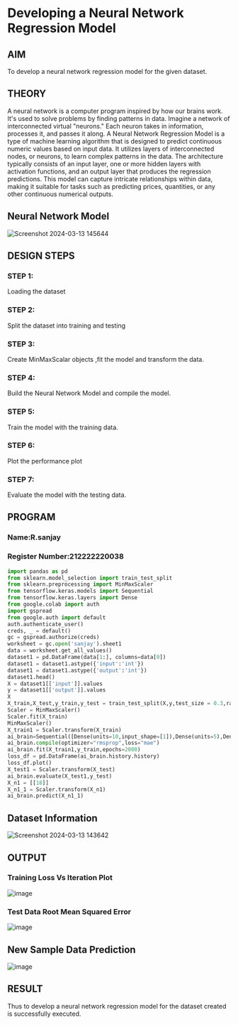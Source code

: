 # Developing a Neural Network Regression Model

## AIM

To develop a neural network regression model for the given dataset.

## THEORY

A neural network is a computer program inspired by how our brains work. It's used to solve problems by finding patterns in data. Imagine a network of interconnected virtual "neurons." Each neuron takes in information, processes it, and passes it along. A Neural Network Regression Model is a type of machine learning algorithm that is designed to predict continuous numeric values based on input data. It utilizes layers of interconnected nodes, or neurons, to learn complex patterns in the data. The architecture typically consists of an input layer, one or more hidden layers with activation functions, and an output layer that produces the regression predictions. This model can capture intricate relationships within data, making it suitable for tasks such as predicting prices, quantities, or any other continuous numerical outputs.

## Neural Network Model

![Screenshot 2024-03-13 145644](https://github.com/sanjay3061/basic-nn-model/assets/121215929/172b7b6e-73f9-4780-acc4-5496c9737214)



## DESIGN STEPS

### STEP 1:

Loading the dataset

### STEP 2:

Split the dataset into training and testing

### STEP 3:

Create MinMaxScalar objects ,fit the model and transform the data.

### STEP 4:

Build the Neural Network Model and compile the model.

### STEP 5:

Train the model with the training data.

### STEP 6:

Plot the performance plot

### STEP 7:

Evaluate the model with the testing data.

## PROGRAM
### Name:R.sanjay
### Register Number:212222220038
```python
import pandas as pd
from sklearn.model_selection import train_test_split
from sklearn.preprocessing import MinMaxScaler
from tensorflow.keras.models import Sequential
from tensorflow.keras.layers import Dense
from google.colab import auth
import gspread
from google.auth import default
auth.authenticate_user()
creds, _ = default()
gc = gspread.authorize(creds)
worksheet = gc.open('sanjay').sheet1
data = worksheet.get_all_values()
dataset1 = pd.DataFrame(data[1:], columns=data[0])
dataset1 = dataset1.astype({'input':'int'})
dataset1 = dataset1.astype({'output':'int'})
dataset1.head()
X = dataset1[['input']].values
y = dataset1[['output']].values
X
X_train,X_test,y_train,y_test = train_test_split(X,y,test_size = 0.3,random_state = 33)
Scaler = MinMaxScaler()
Scaler.fit(X_train)
MinMaxScaler()
X_train1 = Scaler.transform(X_train)
ai_brain=Sequential([Dense(units=10,input_shape=[1]),Dense(units=5),Dense(units=1,activation="relu")])
ai_brain.compile(optimizer="rmsprop",loss="mae")
ai_brain.fit(X_train1,y_train,epochs=2000)
loss_df = pd.DataFrame(ai_brain.history.history)
loss_df.plot()
X_test1 = Scaler.transform(X_test)
ai_brain.evaluate(X_test1,y_test)
X_n1 = [[18]]
X_n1_1 = Scaler.transform(X_n1)
ai_brain.predict(X_n1_1)
```
## Dataset Information
![Screenshot 2024-03-13 143642](https://github.com/sanjay3061/basic-nn-model/assets/121215929/c210bd8f-9f25-4535-89a5-583a36ad4207)


## OUTPUT
### Training Loss Vs Iteration Plot
![image](https://github.com/sanjay3061/basic-nn-model/assets/121215929/02b123f9-cd73-49b3-811e-d1174a4ea0cf)


### Test Data Root Mean Squared Error
![image](https://github.com/sanjay3061/basic-nn-model/assets/121215929/20133453-a548-4e66-8977-7e8814b38dfa)

## New Sample Data Prediction
![image](https://github.com/sanjay3061/basic-nn-model/assets/121215929/0197d522-4ac9-4ae7-8ede-d537b05f1909)

## RESULT
Thus to develop a neural network regression model for the dataset created is successfully executed.
